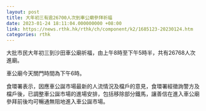 ```yaml
---
layout: post
title: 大年初三有逾26700人次到車公廟參拜祈福
date: 2023-01-24 18:11:04.000000000 +08:00
link: https://news.rthk.hk/rthk/ch/component/k2/1685123-20230124.htm
categories: rthk
---
```


大批市民大年初三到沙田車公廟祈福，由上午8時至下午5時半，共有26768人次進廟。

車公廟今天關門時間為下午6時。

​食環署表示，因應車公誕市場最新的人流情況及檔戶的意見，食環署經徵詢警方及檔戶後，已調整車公誕市場的進場安排，包括移除部分鐵馬，讓善信在進入車公廟參拜前後均可暢通無阻地進入車公誕市場。
